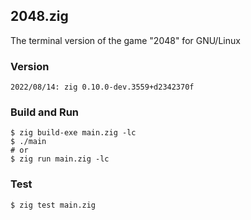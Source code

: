 ## 2048.zig
The terminal version of the game "2048" for GNU/Linux
### Version
```
2022/08/14: zig 0.10.0-dev.3559+d2342370f
```
### Build and Run
```
$ zig build-exe main.zig -lc
$ ./main
# or
$ zig run main.zig -lc
```
### Test
```
$ zig test main.zig
```
